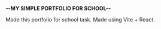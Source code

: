 <b>--MY SIMPLE PORTFOLIO FOR SCHOOL--</b>

Made this portfolio for school task. Made using Vite + React.
